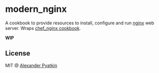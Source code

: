 # modern_nginx
A cookbook to provide resources to install, configure and run [nginx](http://nginx.org) web server. Wraps [chef_nginx cookbook](https://github.com/chef-cookbooks/chef_nginx).

**WIP**

## License
MIT @ [Alexander Pyatkin](https://github.com/aspyatkin) 
